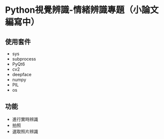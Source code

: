 # Python視覺辨識-情緒辨識專題（小論文編寫中）

## 使用套件
- sys
- subprocess
- PyQt6
- cv2
- deepface
- numpy
- PIL
- os

## 功能
- 進行實時辨識
- 拍照
- 選取照片辨識
